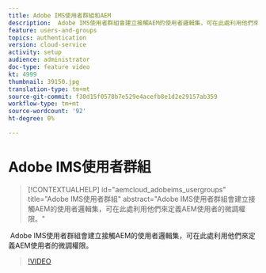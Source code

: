 ```yaml
---
title: Adobe IMS使用者群組和AEM
description:  Adobe IMS使用者群組會建立接觸AEM的使用者邏輯集，可在此處利用他們來定義AEM使用者的微調權限。
feature: users-and-groups
topics: authentication
version: cloud-service
activity: setup
audience: administrator
doc-type: feature video
kt: 4999
thumbnail: 39150.jpg
translation-type: tm+mt
source-git-commit: f30d15f0578b7e529e4acefb8e1d2e29157ab359
workflow-type: tm+mt
source-wordcount: '92'
ht-degree: 0%

---
```



# Adobe IMS使用者群組

>[!CONTEXTUALHELP]
>id="aemcloud_adobeims_usergroups"
>title="Adobe IMS使用者群組"
>abstract="Adobe IMS使用者群組會建立接觸AEM的使用者邏輯集，可在此處利用他們來定義AEM使用者的微調權限。"

 Adobe IMS使用者群組會建立接觸AEM的使用者邏輯集，可在此處利用他們來定義AEM使用者的微調權限。

>[!VIDEO](https://video.tv.adobe.com/v/39150/?quality=12&learn=on)
